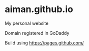# aiman.github.io
My personal website


Domain registered in GoDaddy

Build using https://pages.github.com/
